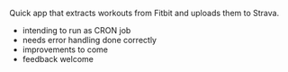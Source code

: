 Quick app that extracts workouts from Fitbit and uploads them to Strava.

- intending to run as CRON job
- needs error handling done correctly
- improvements to come
- feedback welcome

